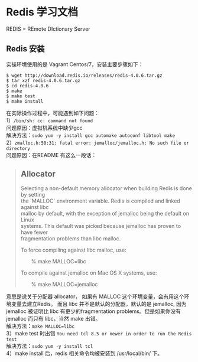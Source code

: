 # **Redis 学习文档**
REDIS = REmote DIctionary Server

## **Redis 安装**
实操环境使用的是 Vagrant Centos/7，安装主要步骤如下：
```
$ wget http://download.redis.io/releases/redis-4.0.6.tar.gz
$ tar xzf redis-4.0.6.tar.gz
$ cd redis-4.0.6
$ make
$ make test
$ make install
```
在实际操作过程中，可能遇到如下问题：<br />
1）` /bin/sh: cc: command not found `<br />
问题原因：虚拟机系统中缺少gcc<br />
解决方法：` sudo yum -y install gcc automake autoconf libtool make `<br />
2）` zmalloc.h:50:31: fatal error: jemalloc/jemalloc.h: No such file or directory `<br />
问题原因：在README 有这么一段话：
> Allocator  
> --------- 
> Selecting a non-default memory allocator when building Redis is done by setting  
> the \`MALLOC\` environment variable. Redis is compiled and linked against libc  
> malloc by default, with the exception of jemalloc being the default on Linux  
> systems. This default was picked because jemalloc has proven to have fewer  
> fragmentation problems than libc malloc.  
>  
> To force compiling against libc malloc, use:  
>  
> &emsp;&emsp;% make MALLOC=libc  
>  
> To compile against jemalloc on Mac OS X systems, use:  
>  
> &emsp;&emsp;% make MALLOC=jemalloc

意思是说关于分配器 allocator， 如果有 MALLOC 这个环境变量，会有用这个环境变量去建立Redis。
而且 libc 并不是默认的分配器，默认的是 jemalloc, 因为 jemalloc 被证明比 libc 有更少的fragmentation problems。但是如果你没有 jemalloc 而只有 libc，当然 make 出错。<br />
解决方法：` make MALLOC=libc `<br />
3）make test 时出错 ` You need tcl 8.5 or newer in order to run the Redis test `<br />
解决方法：` sudo yum -y install tcl `<br />
4）make install 后，redis 相关命令均被安装到 /usr/local/bin/ 下。